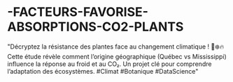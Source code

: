# -FACTEURS-FAVORISE-ABSORPTIONS-CO2-PLANTS
"Décryptez la résistance des plantes face au changement climatique ! 🌱❄️🔥 Cette étude révèle comment l’origine géographique (Québec vs Mississippi) influence la réponse au froid et au CO₂. Un projet clé pour comprendre l’adaptation des écosystèmes. #Climat #Botanique #DataScience" 
